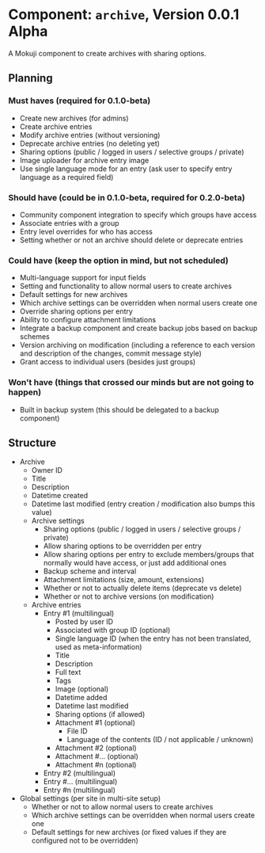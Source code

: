 # Component: `archive`, Version 0.0.1 Alpha

A Mokuji component to create archives with sharing options.


## Planning

### Must haves (required for 0.1.0-beta)
* Create new archives (for admins)
* Create archive entries
* Modify archive entries (without versioning)
* Deprecate archive entries (no deleting yet)
* Sharing options (public / logged in users / selective groups / private)
* Image uploader for archive entry image
* Use single language mode for an entry (ask user to specify entry language as a required field)

### Should have (could be in 0.1.0-beta, required for 0.2.0-beta)
* Community component integration to specify which groups have access
* Associate entries with a group
* Entry level overrides for who has access
* Setting whether or not an archive should delete or deprecate entries

### Could have (keep the option in mind, but not scheduled)
* Multi-language support for input fields
* Setting and functionality to allow normal users to create archives
* Default settings for new archives
* Which archive settings can be overridden when normal users create one
* Override sharing options per entry
* Ability to configure attachment limitations
* Integrate a backup component and create backup jobs based on backup schemes
* Version archiving on modification (including a reference to each version and description of the changes, commit message style)
* Grant access to individual users (besides just groups)

### Won't have (things that crossed our minds but are not going to happen)
* Built in backup system (this should be delegated to a backup component)


## Structure

* Archive
  - Owner ID
  - Title
  - Description
  - Datetime created
  - Datetime last modified (entry creation / modification also bumps this value)
  - Archive settings
      * Sharing options (public / logged in users / selective groups / private)
      * Allow sharing options to be overridden per entry
      * Allow sharing options per entry to exclude members/groups that normally would have access, or just add additional ones
      * Backup scheme and interval
      * Attachment limitations (size, amount, extensions)
      * Whether or not to actually delete items (deprecate vs delete)
      * Whether or not to archive versions (on modification)
  - Archive entries
      * Entry #1 (multilingual)
          - Posted by user ID
          - Associated with group ID (optional)
          - Single language ID (when the entry has not been translated, used as meta-information)
          - Title
          - Description
          - Full text
          - Tags
          - Image (optional)
          - Datetime added
          - Datetime last modified
          - Sharing options (if allowed)
          - Attachment #1 (optional)
              * File ID
              * Language of the contents (ID / not applicable / unknown)
          - Attachment #2 (optional)
          - Attachment #... (optional)
          - Attachment #n (optional)
      * Entry #2 (multilingual)
      * Entry #... (multilingual)
      * Entry #n (multilingual)
* Global settings (per site in multi-site setup)
  - Whether or not to allow normal users to create archives
  - Which archive settings can be overridden when normal users create one
  - Default settings for new archives (or fixed values if they are configured not to be overridden)
